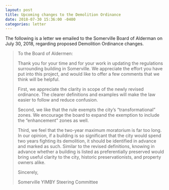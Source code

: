 ```yaml
---
layout: post
title: Upcoming changes to the Demolition Ordinance
date: 2018-07-30 15:36:00 -0400
categories: letter
---
```

The following is a letter we emailed to the Somerville Board of Alderman on <time datetime="2018-07-30T15:36-04:00">July 30, 2018</time>, regarding proposed Demolition Ordinance changes.

> To the Board of Aldermen:
>
> Thank you for your time and for your work in updating the regulations surrounding building in Somerville. We appreciate the effort you have put into this project, and would like to offer a few comments that we think will be helpful.
>
> First, we appreciate the clarity in scope of the newly revised ordinance. The clearer definitions and examples will make the law easier to follow and reduce confusion.
>
> Second, we like that the rule exempts the city’s “transformational” zones. We encourage the board to expand the exemption to include the “enhancement” zones as well.
>
> Third, we feel that the two-year maximum moratorium is far too long. In our opinion, if a building is so significant that the city would spend two years fighting its demolition, it should be identified in advance and marked as such. Similar to the revised definitions, knowing in advance whether a building is listed as preferentially preserved would bring useful clarity to the city, historic preservationists, and property owners alike.
>
> Sincerely,
>
> Somerville YIMBY Steering Committee
